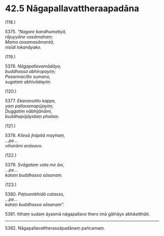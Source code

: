 

# 42.5 Nāgapallavattheraapadāna



(118.)

5375\. _“Nagare bandhumatiyā,_  
_rājuyyāne vasāmahaṃ;_  
_Mama assamasāmantā,_  
_nisīdi lokanāyako._  


(119.)

5376\. _Nāgapallavamādāya,_  
_buddhassa abhiropayiṃ;_  
_Pasannacitto sumano,_  
_sugataṃ abhivādayiṃ._  


(120.)

5377\. _Ekanavutito kappe,_  
_yaṃ pallavamapūjayiṃ;_  
_Duggatiṃ nābhijānāmi,_  
_buddhapūjāyidaṃ phalaṃ._  


(121.)

5378\. _Kilesā jhāpitā mayhaṃ,_  
_…pe…_  
_viharāmi anāsavo._  


(122.)

5379\. _Svāgataṃ vata me āsi,_  
_…pe…_  
_kataṃ buddhassa sāsanaṃ._  


(123.)

5380\. _Paṭisambhidā catasso,_  
_…pe…_  
_kataṃ buddhassa sāsanaṃ”._  


5381\. Itthaṃ sudaṃ āyasmā nāgapallavo thero imā gāthāyo abhāsitthāti.

---

5382\. Nāgapallavattherassāpadānaṃ pañcamaṃ.






